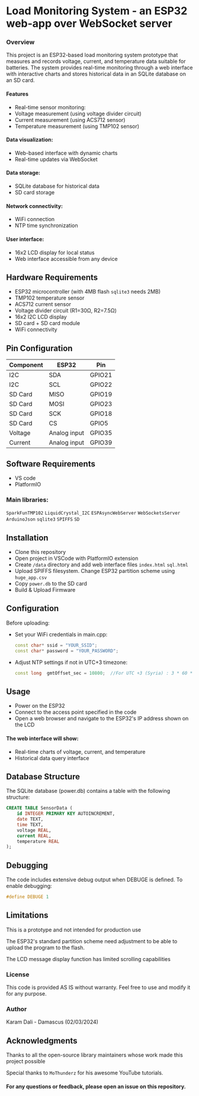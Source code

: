 # Load Monitoring System - an ESP32 web-app over WebSocket server

### Overview

This project is an ESP32-based load monitoring system prototype that measures and records voltage, current, and temperature data suitable for batteries. The system provides real-time monitoring through a web interface with interactive charts and stores historical data in an SQLite database on an SD card.

#### Features 
- Real-time sensor monitoring:
- Voltage measurement (using voltage divider circuit)
- Current measurement (using ACS712 sensor)
- Temperature measurement (using TMP102 sensor)

#### Data visualization:
- Web-based interface with dynamic charts
- Real-time updates via WebSocket

#### Data storage:
- SQLite database for historical data
- SD card storage
#### Network connectivity:
- WiFi connection
- NTP time synchronization
#### User interface:
- 16x2 LCD display for local status
- Web interface accessible from any device

## Hardware Requirements
- ESP32 microcontroller (with 4MB flash `sqlite3` needs 2MB)
- TMP102 temperature sensor
- ACS712 current sensor
- Voltage divider circuit (R1=30Ω, R2=7.5Ω)
- 16x2 I2C LCD display
- SD card + SD card module
- WiFi connectivity

## Pin Configuration


| Component | ESP32 | Pin |
| --------- | -----| ---- |
| I2C       | SDA   | GPIO21 |
|I2C| SCL | GPIO22 |
| SD Card | MISO |	GPIO19 |
| SD Card | MOSI | GPIO23 |
| SD Card | SCK | GPIO18 |
|SD Card | CS |GPIO5 |
|Voltage | Analog input | GPIO35
|Current | Analog input | GPIO39

## Software Requirements
- VS code
- PlatformIO

### Main libraries:
`SparkFunTMP102`
`LiquidCrystal_I2C`
`ESPAsyncWebServer`
`WebSocketsServer`
`ArduinoJson`
`sqlite3`
`SPIFFS`
`SD`

## Installation
- Clone this repository
- Open project in VSCode with PlatformIO extension
- Create `/data` directory and add web interface files `index.html` `sql.html`
- Upload SPIFFS filesystem. Change ESP32 partition scheme using `huge_app.csv` 
- Copy `power.db` to the SD card
- Build & Upload Firmware

## Configuration

Before uploading:
- Set your WiFi credentials in main.cpp:
    ```cpp
    const char* ssid = "YOUR_SSID";
    const char* password = "YOUR_PASSWORD";
    ```
- Adjust NTP settings if not in UTC+3 timezone:
    ```cpp
    const long  gmtOffset_sec = 10800;  //For UTC +3 (Syria) : 3 * 60 * 60 = 10800 
    ```
## Usage

- Power on the ESP32
- Connect to the access point specified in the code
- Open a web browser and navigate to the ESP32's IP address shown on the LCD
#### The web interface will show:

- Real-time charts of voltage, current, and temperature
- Historical data query interface

## Database Structure

The SQLite database (power.db) contains a table with the following structure:
```sql
CREATE TABLE SensorData (
    id INTEGER PRIMARY KEY AUTOINCREMENT,
    date TEXT,
    time TEXT,
    voltage REAL,
    current REAL,
    temperature REAL
);
```

## Debugging

The code includes extensive debug output when DEBUGE is defined. To enable debugging:
```cpp
#define DEBUGE 1
```

## Limitations
This is a prototype and not intended for production use

The ESP32's standard partition scheme need adjustment to be able to upload the program to the flash.

The LCD message display function has limited scrolling capabilities

### License

This code is provided AS IS without warranty. Feel free to use and modify it for any purpose.


### Author

Karam Dali - Damascus (02/03/2024)

## Acknowledgments
Thanks to all the open-source library maintainers whose work made this project possible

Special thanks to `MoThunderz` for his awesome YouTube tutorials.

#### For any questions or feedback, please open an issue on this repository.
